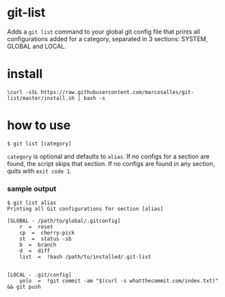 # git-list

Adds a `git list` command to your global git config file that prints all configurations added for a category, separated in 3 sections: SYSTEM, GLOBAL and LOCAL.

# install

`\curl -sSL https://raw.githubusercontent.com/marcosalles/git-list/master/install.sh | bash -s`

# how to use

```
$ git list [category]
```

`category` is optional and defaults to `alias`. If no configs for a section are found, the script skips that section. If no configs are found in any section, quits with `exit code 1`.

### sample output

```
$ git list alias
Printing all Git configurations for section [alias]

[GLOBAL - /path/to/global/.gitconfig]
    r  =  reset
    cp  =  cherry-pick
    st  =  status -sb
    b  =  branch
    d  =  diff
    list  =  !bash /path/to/installed/.git-list


[LOCAL - .git/config]
    yolo  =  !git commit -am "$(curl -s whatthecommit.com/index.txt)" && git push
```
